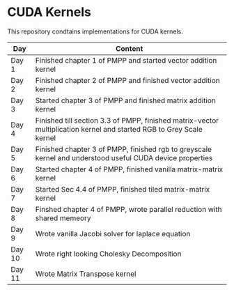 # CUDA Kernels

This repository condtains implementations for CUDA kernels.

| Day | Content |
|----------|----------|
| Day 1 | Finished chapter 1 of PMPP and started vector addition kernel|
| Day 2 | Finished chapter 2 of PMPP and finished vector addition kernel|
| Day 3 | Started chapter 3 of PMPP and finished matrix addition kernel|
| Day 4 | Finished till section 3.3 of PMPP, finished matrix-vector multiplication kernel and started RGB to Grey Scale kernel|
| Day 5 | Finished chapter 3 of PMPP, finished rgb to greyscale kernel and understood useful CUDA device properties|
| Day 6 | Started chapter 4 of PMPP, finished vanilla matrix-matrix kernel|
| Day 7 | Started Sec 4.4 of PMPP, finished tiled matrix-matrix kernel|
| Day 8 | Finshed chapter 4 of PMPP, wrote parallel reduction with shared memeory|
| Day 9 | Wrote vanilla Jacobi solver for laplace equation|
| Day 10 | Wrote right looking Cholesky Decomposition|
| Day 11 | Wrote Matrix Transpose kernel|
